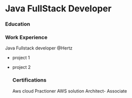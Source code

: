 # Java FullStack Developer


### Education

### Work Experience
Java Fullstack developer @Hertz 
- project 1
- project 2

  ### Certifications
  Aws cloud Practioner
  AWS solution Architect- Associate
